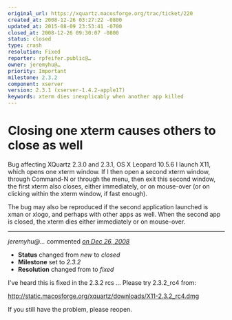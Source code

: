 ```yaml
---
original_url: https://xquartz.macosforge.org/trac/ticket/220
created_at: 2008-12-26 03:27:22 -0800
updated_at: 2015-08-09 23:53:41 -0700
closed_at: 2008-12-26 09:30:07 -0800
status: closed
type: crash
resolution: Fixed
reporter: rpfeifer.public@…
owner: jeremyhu@…
priority: Important
milestone: 2.3.2
component: xserver
version: 2.3.1 (xserver-1.4.2-apple17)
keywords: xterm dies inexplicably when another app killed
---
```


Closing one xterm causes others to close as well
================================================


Bug affecting XQuartz 2.3.0 and 2.3.1, OS X Leopard 10.5.6
I launch X11, which opens one xterm window. If I then open a second xterm window, through Command-N or through the menu, then exit this second window, the first xterm also closes, either immediately, or on mouse-over (or on clicking within the xterm window, if fast enough).

The bug may also be reproduced if the second application launched is xman or xlogo, and perhaps with other apps as well. When the second app is closed, the xterm dies either immediately or on mouse-over.



---

*jeremyhu@…* commented *[on Dec 26, 2008](https://xquartz.macosforge.org/trac/ticket/220#comment:1 "December 26, 2008 at 9:30 AM PST")*

-   **Status** changed from *new* to *closed*
-   **Milestone** set to *2.3.2*
-   **Resolution** changed from to *fixed*

I've heard this is fixed in the 2.3.2 rcs ... Please try 2.3.2\_rc4 from:

<http://static.macosforge.org/xquartz/downloads/X11-2.3.2_rc4.dmg>

If you still have the problem, please reopen.



